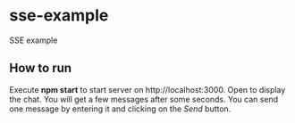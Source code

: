 # sse-example
SSE example

## How to run

Execute **npm start** to start server on http://localhost:3000. Open to display the chat. You will get a few messages after some seconds. You can send one message by entering it and clicking on the *Send* button.
